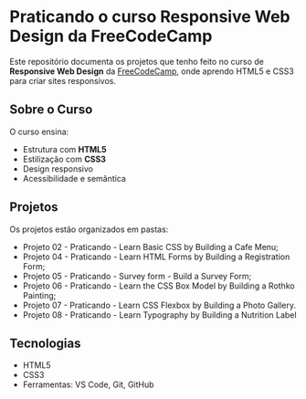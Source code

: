 # Praticando o curso Responsive Web Design da FreeCodeCamp

Este repositório documenta os projetos que tenho feito no curso de **Responsive Web Design** da [FreeCodeCamp](https://www.freecodecamp.org/learn/2022/responsive-web-design/), onde aprendo HTML5 e CSS3 para criar sites responsivos.

## Sobre o Curso

O curso ensina:
- Estrutura com **HTML5**
- Estilização com **CSS3**
- Design responsivo
- Acessibilidade e semântica

## Projetos

Os projetos estão organizados em pastas:
- Projeto 02 - Praticando - Learn Basic CSS by Building a Cafe Menu;
- Projeto 04 - Praticando - Learn HTML Forms by Building a Registration Form;
- Projeto 05 - Praticando - Survey form - Build a Survey Form;
- Projeto 06 - Praticando - Learn the CSS Box Model by Building a Rothko Painting;
- Projeto 07 - Praticando - Learn CSS Flexbox by Building a Photo Gallery.
- Projeto 08 - Praticando - Learn Typography by Building a Nutrition Label

## Tecnologias
- HTML5
- CSS3
- Ferramentas: VS Code, Git, GitHub
